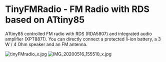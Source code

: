 # TinyFMRadio - FM Radio with RDS based on ATtiny85

ATtiny85 controlled FM radio with RDS (RDA5807) and integrated audio amplifier (XPT8871). You can directly connect a protected li-ion battery, a 3 W / 4 Ohm speaker and an FM antenna.

![tinyFMradio_x.jpg](https://image.easyeda.com/pullimage/BKaTh3BFW9mwF2xzCYsjax7zJTAYA7Vtv3E8IB1k.jpeg)
![IMG_20200516_155510_x.jpg](https://image.easyeda.com/pullimage/5kDTocKQM5E1GCJQUeUU7QCYY1mP4YUTiHHRBUHL.jpeg)
